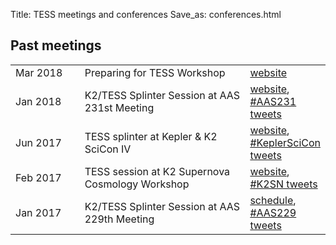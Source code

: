 Title: TESS meetings and conferences
Save_as: conferences.html

## Past meetings

<table class="table table-striped table-hover" style="max-width:55em;">


  <tr>
    <td style="width: 9em;">Mar 2018</td>
    <td style="width: 25em;">Preparing for TESS Workshop</a></td>
    <td><a
    href='https://tess.ninja/one/'>website</a></td>
  </tr>


  <tr>
    <td style="width: 9em;">Jan 2018</td>
    <td style="width: 25em;">K2/TESS Splinter Session at AAS 231st Meeting</a></td>
    <td><a
    href='tess-team-at-aas-231.html'>website</a>, <a href="https://twitter.com/search?q=%23AAS231">#AAS231 tweets</a></td>
  </tr>

  <tr>
    <td style="width: 9em;">Jun 2017</td>
    <td style="width: 25em;">TESS splinter at Kepler &amp; K2 SciCon IV</a></td>
    <td><a
    href='https://keplerscience.arc.nasa.gov/scicon4'>website</a>, <a href="https://twitter.com/search?q=%23KeplerSciCon">#KeplerSciCon tweets</a></td>
  </tr>

 <!-- <tr>
    <td style="width: 9em;">Jun 2017</td>
    <td style="width: 25em;">TESS at AAS 230th Meeting</td>
    <td><a
    href='https://aas.org/meetings/aas230'>schedule</a>,
    <a href="https://twitter.com/search?q=%23AAS230">#AAS230 tweets</a></td>
  </tr> -->

  <tr>
    <td style="width: 9em;">Feb 2017</td>
    <td style="width: 25em;">TESS session at K2 Supernova Cosmology Workshop</td>
    <td><a href='https://keplerscience.arc.nasa.gov/supernova-experiment/#k2-supernova-workshop'>website</a>, <a href="https://twitter.com/search?q=%23K2SN">#K2SN tweets</a></td>
    </tr>
    
  <tr>
    <td style="width: 9em;">Jan 2017</td>
    <td style="width: 25em;">K2/TESS Splinter Session at AAS 229th Meeting</td>
    <td><a
    href='https://keplerscience.arc.nasa.gov/k2-tess-splinter-session-at-aas229-on-4-jan-2017.html'>schedule</a>,
    <a href="https://twitter.com/search?q=%23AAS229">#AAS229 tweets</a></td>
  </tr>

 

</table>
